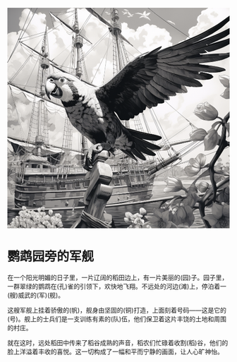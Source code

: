 <link rel="stylesheet" type="text/css" href="story.css" />

![](./story-img/鹦鹉园旁的军舰.png)

# 鹦鹉园旁的军舰

在一个阳光明媚的日子里，一片辽阔的稻田边上，有一片美丽的(园)子。园子里，一群翠绿的鹦鹉在(孔)雀的引领下，欢快地飞翔。不远处的河边(滩)上，停泊着一(艘)威武的(军)(舰)。

这艘军舰上挂着骄傲的(帆)，舰身由坚固的(铜)打造，上面刻着号码——这是它的(号)。舰上的士兵们是一支训练有素的(队)伍，他们保卫着这片丰饶的土地和周围的村庄。

就在这时，远处稻田中传来了稻谷成熟的声音，稻农们忙碌着收割(稻)谷，他们的脸上洋溢着丰收的喜悦。这一切构成了一幅和平而宁静的画面，让人心旷神怡。
